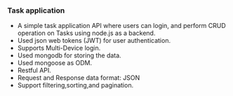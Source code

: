 ### Task application
* A simple task application API where users can login, and perform CRUD operation on Tasks using node.js as a backend. 
* Used json web tokens (JWT) for user authentication.  
* Supports Multi-Device login. 
* Used mongodb for storing the data.
* Used mongoose as ODM.
* Restful API.
* Request and Response data format: JSON
* Support filtering,sorting,and pagination.
